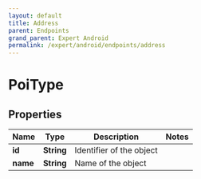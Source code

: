 ```yaml
---
layout: default
title: Address
parent: Endpoints
grand_parent: Expert Android
permalink: /expert/android/endpoints/address
---
```


# PoiType

## Properties
Name | Type | Description | Notes
------------ | ------------- | ------------- | -------------
**id** | **String** | Identifier of the object | 
**name** | **String** | Name of the object | 




